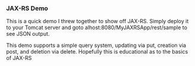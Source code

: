 ### JAX-RS Demo

This is a quick demo I threw together to show off JAX-RS. Simply deploy it to your Tomcat server and goto alhost:8080/MyJAXRSApp/rest/sample to see JSON output.

This demo supports a simple query system, updating via put, creation via post, and deletion via delete. Hopefully this is educational as to the basics of JAX-RS
